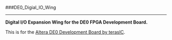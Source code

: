 ###DE0_Digial_IO_Wing
***
**Digital I/O Expansion Wing for the DE0 FPGA Development Board.**

This is for the [Altera DE0 Development Board by terasIC](http://www.terasic.com.tw/cgi-bin/page/archive.pl?Language=English&No=364). 